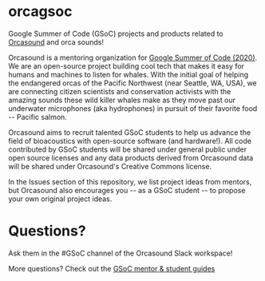 # orcagsoc
Google Summer of Code (GSoC) projects and products related to [Orcasound](http://orcasound.net/support#hack) and orca sounds!

Orcasound is a mentoring organization for [Google Summer of Code (2020)](https://summerofcode.withgoogle.com/). We are an open-source project building cool tech that makes it easy for humans and machines to listen for whales. With the initial goal of helping the endangered orcas of the Pacific Northwest (near Seattle, WA, USA), we are connecting citizen scientists and conservation activists with the amazing sounds these wild killer whales make as they move past our underwater microphones (aka hydrophones) in pursuit of their favorite food -- Pacific salmon.

Orcasound aims to recruit talented GSoC students to help us advance the field of bioacoustics with open-source software (and hardware!). All code contributed by GSoC students will be shared under general public under open source licenses and any data products derived from Orcasound data will be shared under Orcasound's Creative Commons license.

In the Issues section of this repository, we list project ideas from mentors, but Orcasound also encourages you -- as a GSoC student -- to propose your own original project ideas. 


# Questions?
Ask them in the #GSoC channel of the Orcasound Slack workspace!

More questions? Check out the [GSoC mentor & student guides](https://google.github.io/gsocguides/)
